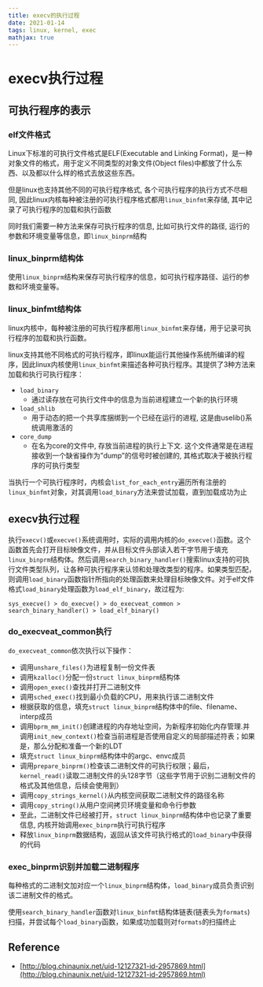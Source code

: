 ```yaml
---
title: execv的执行过程
date: 2021-01-14
tags: linux, kernel, exec
mathjax: true
---
```


# execv执行过程

## 可执行程序的表示

### elf文件格式

Linux下标准的可执行文件格式是ELF(Executable and Linking Format)，是一种对象文件的格式，用于定义不同类型的对象文件(Object files)中都放了什么东西、以及都以什么样的格式去放这些东西。

但是linux也支持其他不同的可执行程序格式, 各个可执行程序的执行方式不尽相同, 因此linux内核每种被注册的可执行程序格式都用`linux_binfmt`来存储, 其中记录了可执行程序的加载和执行函数

同时我们需要一种方法来保存可执行程序的信息, 比如可执行文件的路径, 运行的参数和环境变量等信息，即`linux_binprm`结构


### linux_binprm结构体

使用`linux_binprm`结构来保存可执行程序的信息，如可执行程序路径、运行的参数和环境变量等。


### linux_binfmt结构体

linux内核中，每种被注册的可执行程序都用`linux_binfmt`来存储，用于记录可执行程序的加载和执行函数。

linux支持其他不同格式的可执行程序，即linux能运行其他操作系统所编译的程序，因此linux内核使用`linux_binfmt`来描述各种可执行程序。其提供了3种方法来加载和执行可执行程序：

- `load_binary`
    * 通过读存放在可执行文件中的信息为当前进程建立一个新的执行环境
- `load_shlib`
    * 用于动态的把一个共享库捆绑到一个已经在运行的进程, 这是由uselib()系统调用激活的
- `core_dump`
    * 在名为core的文件中, 存放当前进程的执行上下文. 这个文件通常是在进程接收到一个缺省操作为”dump”的信号时被创建的, 其格式取决于被执行程序的可执行类型

当执行一个可执行程序时，内核会`list_for_each_entry`遍历所有注册的`linux_binfmt`对象，对其调用`load_binary`方法来尝试加载，直到加载成功为止


## execv执行过程

执行`execv()`或`execve()`系统调用时，实际的调用内核的`do_execve()`函数。这个函数首先会打开目标映像文件，并从目标文件头部读入若干字节用于填充`linux_binprm`结构体。然后调用`search_binary_handler()`搜索linux支持的可执行文件类型队列，让各种可执行程序来认领和处理改类型的程序。如果类型匹配，则调用`load_binary`函数指针所指向的处理函数来处理目标映像文件。对于elf文件格式`load_binary`处理函数为`load_elf_binary`，故过程为:

```
sys_execve() > do_execve() > do_execveat_common > search_binary_handler() > load_elf_binary()
```


### do_execveat_common执行

`do_execveat_common`依次执行以下操作：

- 调用`unshare_files()`为进程复制一份文件表
- 调用`kzalloc()`分配一份`struct linux_binprm`结构体
- 调用`open_exec()`查找并打开二进制文件
- 调用`sched_exec()`找到最小负载的CPU，用来执行该二进制文件
- 根据获取的信息，填充`struct linux_binprm`结构体中的file、filename、interp成员
- 调用`bprm_mm_init()`创建进程的内存地址空间，为新程序初始化内存管理.并调用`init_new_context()`检查当前进程是否使用自定义的局部描述符表；如果是，那么分配和准备一个新的LDT
- 填充`struct linux_binprm`结构体中的argc、envc成员
- 调用`prepare_binprm()`检查该二进制文件的可执行权限；最后，`kernel_read()`读取二进制文件的头128字节（这些字节用于识别二进制文件的格式及其他信息，后续会使用到）
- 调用`copy_strings_kernel()`从内核空间获取二进制文件的路径名称
- 调用`copy_string()`从用户空间拷贝环境变量和命令行参数
- 至此，二进制文件已经被打开，`struct linux_binprm`结构体中也记录了重要信息, 内核开始调用`exec_binprm`执行可执行程序
- 释放`linux_binprm`数据结构，返回从该文件可执行格式的`load_binary`中获得的代码


### exec_binprm识别并加载二进制程序

每种格式的二进制文加对应一个`linux_binprm`结构体，`load_binary`成员负责识别该二进制文件的格式。

使用`search_binary_handler`函数对`linux_binfmt`结构体链表(链表头为`formats`)扫描，并尝试每个`load_binary`函数，如果成功加载则对`formats`的扫描终止


## Reference

- [http://blog.chinaunix.net/uid-12127321-id-2957869.html](http://blog.chinaunix.net/uid-12127321-id-2957869.html)



